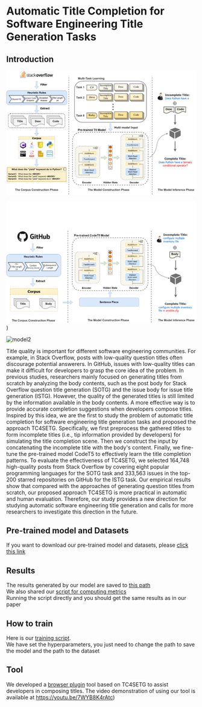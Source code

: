 # Automatic Title Completion for Software Engineering Title Generation Tasks

## Introduction
![model](.\figs\model.jpg)

![model2](.\figs\model2.png))

![model2](E:\mypaper\EMSE2023\model2.png)



Title quality is important for different software engineering communities. For example, in Stack Overflow, posts with low-quality question titles often discourage potential answerers. In GitHub, issues with low-quality titles can make it difficult for developers to grasp the core idea of the problem. In previous studies, researchers mainly focused on generating titles from scratch by analyzing the body contents, such as the post body for Stack Overflow question title generation (SOTG) and the issue body for issue title generation (ISTG). However, the quality of the generated titles is still limited by the information available in the body contents.  A more effective way is to provide accurate completion suggestions when developers compose titles. Inspired by this idea, we are the first to study the problem of automatic title completion for software engineering title generation tasks and proposed the approach TC4SETG. Specifically,  we first preprocess the gathered titles to form incomplete titles (i.e., tip information provided by developers) for simulating the title completion scene. Then we construct the input by concatenating the incomplete title with the body's content. Finally, we fine-tune the pre-trained model CodeT5 to effectively learn the title completion patterns. To evaluate the effectiveness of TC4SETG, we selected 164,748 high-quality posts from Stack Overflow by covering eight popular programming languages for the SOTG task  and 333,563 issues in the top-200 starred repositories on GitHub for the ISTG task. Our empirical results show that compared with the approaches of generating question titles from scratch, our proposed approach TC4SETG is more practical in automatic and human evaluation. Therefore, our study provides a new direction for studying automatic software engineering title generation and calls for more researchers to investigate this direction in the future.

## Pre-trained model and Datasets
If you want to download our pre-trained model and datasets, please [click this link](https://drive.google.com/drive/folders/1uH256MHVWFl4Q8jJgeJjaZarnb7I1kSP?usp=sharing)



## Results
The results generated by our model are saved to [this path](./results_and_metrics)<br>
We also shared our [script for computing metrics](./results_and_metrics/compute_metrics.py)<br>
Running the script directly and you should get the same results as in our paper



## How to train
Here is our [training script](./code/run.py).<br>
We have set the hyperparameters, you just need to change the path to save the model and the path to the dataset



## Tool

We developed a [browser plugin](./Plugin) tool based on TC4SETG to assist developers in composing titles. The video demonstration of using our tool is available at https://youtu.be/7WYB8K4rAtc)